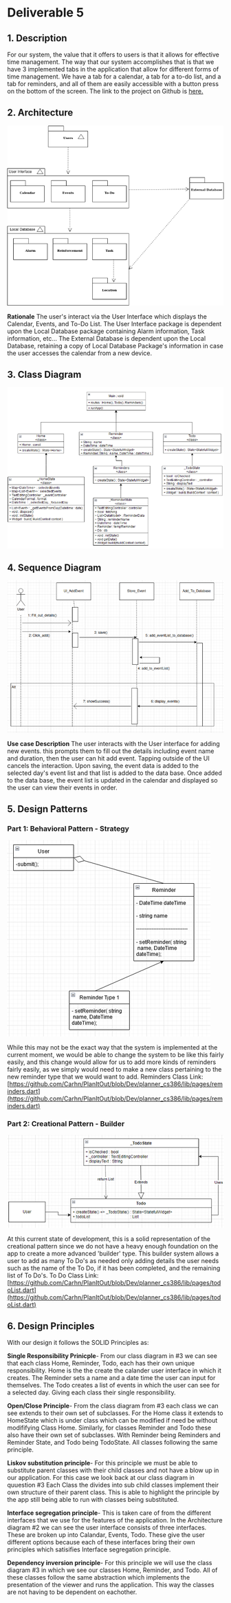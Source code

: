 # Deliverable 5

## 1. Description
For our system, the value that it offers to users is that it allows for effective time management. The way that our system accomplishes that is that we have 3 implemented tabs in the application that allow for different forms of time management. We have a tab for a calendar, a tab for a to-do list, and a tab for reminders, and all of them are easily accessible with a button press on the bottom of the screen. The link to the project on Github is [here.](https://github.com/Carhn/PlanItOut/tree/main)

## 2. Architecture
![Image of Package UML Diagram](https://raw.githubusercontent.com/Carhn/PlanItOut/Dev/Deliverables/Deliverable_Images/D5_Package_UML.png)

**Rationale**
The user's interact via the User Interface which displays the Calendar, Events, and To-Do List.  The User Interface package is dependent upon
the Local Database package containing Alarm information, Task information, etc... The External Database is dependent upon the Local Database,
retaining a copy of Local Database Package's information in case the user accesses the calendar from a new device.
 
## 3. Class Diagram
![Image of UML Class Diagram](https://github.com/Carhn/PlanItOut/blob/Dev/Deliverables/Deliverable_Images/Part3_D5.PNG)


## 4. Sequence Diagram
![Image of adding event sequence diagram](https://raw.githubusercontent.com/Carhn/PlanItOut/Dev/Deliverables/Deliverable_Images/sequence_diagram.png)

**Use case Description**
The user interacts with the User interface for adding new events. this prompts them to fill out the details including event name and duration, then the user can hit add event. Tapping outside of the UI cancels the interaction. Upon saving, the event data is added to the selected day's event list and that list is added to the data base. Once added to the data base, the event list is updated in the calendar and displayed so the user can view their events in order.

## 5. Design Patterns
### Part 1: Behavioral Pattern - Strategy 
![Part 1 Diagram](https://github.com/Carhn/PlanItOut/blob/Dev/Deliverables/Deliverable_Images/D5%205%20Part%201.drawio.png)

While this may not be the exact way that the system is implemented at the current moment, we would be able to change the system to be like this fairly easily, 
and this change would allow for us to add more kinds of reminders fairly easily, as we simply would need to make a new class pertaining to the new reminder type 
that we would want to add.
Reminders Class Link: [https://github.com/Carhn/PlanItOut/blob/Dev/planner_cs386/lib/pages/reminders.dart](https://github.com/Carhn/PlanItOut/blob/Dev/planner_cs386/lib/pages/reminders.dart)

### Part 2: Creational Pattern - Builder
![Part 2 Diagram](https://github.com/Carhn/PlanItOut/blob/Dev/Deliverables/Deliverable_Images/D5Part5_Adriel.png)

At this current state of development, this is a solid representation of the creational pattern since we do not have a heavy enough foundation on the app to
create a more advanced 'builder' type. This builder system allows a user to add as many To Do's as needed only adding details the user needs such as the name of the
To Do, if it has been completed, and the remaining list of To Do's.
To Do Class Link: [https://github.com/Carhn/PlanItOut/blob/Dev/planner_cs386/lib/pages/todoList.dart](https://github.com/Carhn/PlanItOut/blob/Dev/planner_cs386/lib/pages/todoList.dart)

## 6. Design Principles

With our design it follows the SOLID Principles as:

**Single Responsibility Prinicple**- From our class diagram in #3 we can see that each class Home, Reminder, Todo, each has their own unique responsibility. Home is the the create the calander user interface in which it creates. The Reminder sets a name and a date time the user can input for themselves. The Todo creates a list of events in which the user can see for a selected day. Giving each class their single responsibility.

**Open/Close Principle**- From the class diagram from #3 each class we can see extends to their own set of subclasses. For the Home class it extends to HomeState which is under class which can be modified if need be without modififying Class Home. Similarly, for classes Reminder and Todo these also have their own set of subclasses. With Reminder being Reminders and Reminder State, and Todo being TodoState. All classes following the same principle. 

**Liskov substitution principle**- For this principle we must be able to substitute parent classes with their child classes and not have a blow up in our application. For this case we look back at our class diagram in quuestion #3 Each Class the divides into sub child classes implement their own structure of their parent class. This is able to highlight the principle by the app still being able to run with classes being substituted. 

**Interface segregation principle**- This is taken care of from the different interfaces that we use for the features of the application. In the Architecture diagram #2 we can see the user interface consists of three interfaces. These are broken up into Calandar, Events, Todo. These give the user different options because each of these interfaces bring their own principles which satisifies Interface segregation principle.

**Dependency inversion principle**- For this principle we will use the class diagram #3 in which we see our classes Home, Reminder, and Todo. All of these classes follow the same abstraction which implements the presentation of the viewer and runs the application. This way the classes are not having to be dependent on eachother. 
